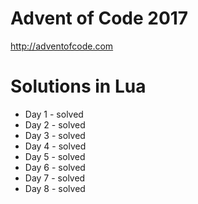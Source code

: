 # Advent of Code 2017
http://adventofcode.com

# Solutions in Lua

- Day 1 - solved
- Day 2 - solved
- Day 3 - solved
- Day 4 - solved
- Day 5 - solved
- Day 6 - solved
- Day 7 - solved
- Day 8 - solved